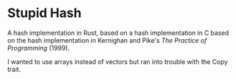 # Stupid Hash

A hash implementation in Rust, based on a hash implementation in C based on the
hash implementation in Kernighan and Pike's *The Practice of Programming*
(1999).

I wanted to use arrays instead of vectors but ran into trouble with the Copy
trait.
